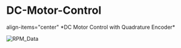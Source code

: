 # DC-Motor-Control 
<div> align-items="center" *DC Motor Control with Quadrature Encoder* </div>

![RPM_Data](https://user-images.githubusercontent.com/113368613/215937625-fad3b345-51df-4603-aed3-6aa15b1eb5ff.PNG)

